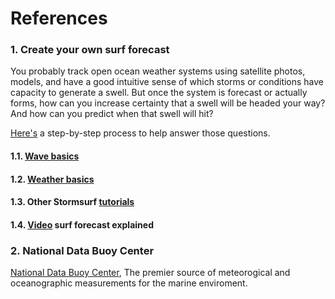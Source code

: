 # References

### 1. Create your own surf forecast

You probably track open ocean weather systems using satellite photos, models, and have a good intuitive sense of which storms or conditions have capacity to generate a swell. But once the system is forecast or actually forms, how can you increase certainty that a swell will be headed your way? And how can you predict when that swell will hit?

[Here's](http://www.stormsurf.com/page2/papers/papers.shtml) a step-by-step process to help answer those questions.

#### 1.1. [Wave basics](http://www.stormsurf.com/page2/tutorials/wavebasics.shtml)

#### 1.2. [Weather basics](http://www.stormsurf.com/page2/tutorials/weatherbasics.shtml)

#### 1.3. Other Stormsurf [tutorials](http://www.stormsurf.com/page2/tutorials/menu.html)

#### 1.4. [Video](https://www.youtube.com/user/Stormsurf001/videos) surf forecast explained
   

### 2. National Data Buoy Center

[National Data Buoy Center](https://www.ndbc.noaa.gov/obs.shtml), The premier source of meteorogical and oceanographic measurements for the marine enviroment.
